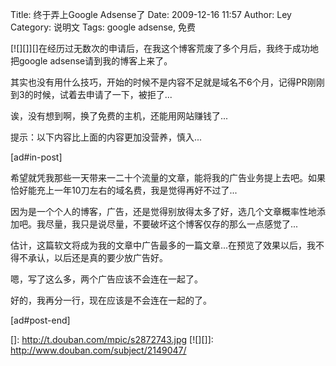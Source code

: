 Title: 终于弄上Google Adsense了
Date: 2009-12-16 11:57
Author: Ley
Category: 说明文
Tags: google adsense, 免费

[![][]][]在经历过无数次的申请后，在我这个博客荒废了多个月后，我终于成功地把google
adsense请到我的博客上来了。

其实也没有用什么技巧，开始的时候不是内容不足就是域名不6个月，记得PR刚刚到3的时候，试着去申请了一下，被拒了...

诶，没有想到啊，换了免费的主机，还能用网站赚钱了...

提示：以下内容比上面的内容更加没营养，慎入...

<!--more-->

[ad\#in-post]

希望就凭我那些一天带来一二十个流量的文章，能将我的广告业务提上去吧。如果恰好能充上一年10刀左右的域名费，我是觉得再好不过了...

因为是一个个人的博客，广告，还是觉得别放得太多了好，选几个文章概率性地添加吧。我尽量，我只是说尽量，不要破坏这个博客仅存的那么一点感觉了...

估计，这篇软文将成为我的文章中广告最多的一篇文章...在预览了效果以后，我不得不承认，以后还是真的要少放广告好。

嗯，写了这么多，两个广告应该不会连在一起了。

好的，我再分一行，现在应该是不会连在一起的了。

[ad\#post-end]

  []: http://t.douban.com/mpic/s2872743.jpg
  [![][]]: http://www.douban.com/subject/2149047/
